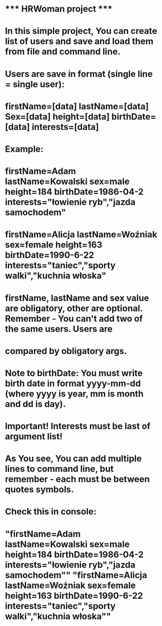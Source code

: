 # *** HRWoman project ***
# In this simple project, You can create list of users and save and load them from file and command line.
# Users are save in format (single line = single user):
#   firstName=[data] lastName=[data] Sex=[data] height=[data] birthDate=[data] interests=[data]
# Example:
#   firstName=Adam lastName=Kowalski sex=male height=184 birthDate=1986-04-2 interests="łowienie ryb","jazda samochodem"
#   firstName=Alicja lastName=Woźniak sex=female height=163 birthDate=1990-6-22 interests="taniec","sporty walki","kuchnia włoska"
# firstName, lastName and sex value are obligatory, other are optional. Remember - You can't add two of the same users. Users are
# compared by obligatory args.
#
# Note to birthDate: You must write birth date in format yyyy-mm-dd (where yyyy is year, mm is month and dd is day).
#
# Important! Interests must be last of argument list!
#
# As You see, You can add multiple lines to command line, but remember - each must be between quotes symbols.
# Check this in console:
#   "firstName=Adam lastName=Kowalski sex=male height=184 birthDate=1986-04-2 interests=\"łowienie ryb\",\"jazda samochodem\"" "firstName=Alicja lastName=Woźniak sex=female height=163 birthDate=1990-6-22 interests=\"taniec\",\"sporty walki\",\"kuchnia włoska\""
#
